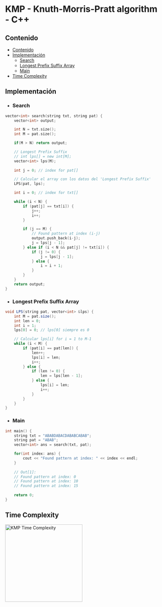 # KMP - Knuth-Morris-Pratt algorithm - C++

## Contenido

* [Contenido](#contenido)
* [Implementación](#implementación-iterativa)
    * [Search](#search)
    * [Longest Prefix Suffix Array](#longest-prefix-suffix-array)
    * [Main](#main)
* [Time Complexity](#time-complexity)

## Implementación

* ### Search

```c++
vector<int> search(string txt, string pat) {
    vector<int> output;

    int N = txt.size();
    int M = pat.size();

    if(M > N) return output;

    // Longest Prefix Suffix
    // int lps[] = new int[M];
    vector<int> lps(M);
    
    int j = 0; // index for pat[] 

    // Calcular el array con los datos del 'Longest Prefix Suffix'
    LPS(pat, lps); 

    int i = 0; // index for txt[] 

    while (i < N) { 
        if (pat[j] == txt[i]) { 
            j++; 
            i++; 
        }

        if (j == M) {
            // Found pattern at index (i-j)
            output.push_back(i-j);
            j = lps[j - 1]; 
        } else if (i < N && pat[j] != txt[i]) { 
            if (j != 0) {
                j = lps[j - 1]; 
            } else {
                i = i + 1; 
            }
        } 
    }
    return output;
}
```

* ### Longest Prefix Suffix Array

```java
void LPS(string pat, vector<int> &lps) { 
    int M = pat.size();
    int len = 0; 
    int i = 1; 
    lps[0] = 0; // lps[0] siempre es 0

    // Calcular lps[i] for i = 1 to M-1 
    while (i < M) { 
        if (pat[i] == pat[len]) { 
            len++; 
            lps[i] = len; 
            i++; 
        } else { 
            if (len != 0) { 
                len = lps[len - 1]; 
            } else { 
                lps[i] = len; 
                i++; 
            } 
        } 
    }
}
```

* ### Main

```c++
int main() {
    string txt = "ABABDABACDABABCABAB"; 
    string pat = "ABAB"; 
    vector<int> ans = search(txt, pat);

    for(int index: ans) {
        cout << "Found pattern at index: " << index << endl;
    }
    
    // Out[1]:
    // Found pattern at index: 0
    // Found pattern at index: 10
    // Found pattern at index: 15
    
    return 0;
}
```

## Time Complexity

<img alt="KMP Time Complexity" src="https://i.ibb.co/swGGZrY/O-n-n-string-length.png" width="250">